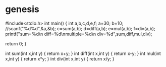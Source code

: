 # genesis
#include<stdio.h>
int main()
{
int a,b,c,d,e,f;
a=30;
b=10;
//scanf("%d%d",&a,&b);
c=sum(a,b);
d=diff(a,b);
e=mul(a,b);
f=div(a,b);
printf("sum=%d\n diff=%d\nmultiple=%d\n div=%d",sum,diff,mul,div);

return 0;
}

int sum(int x,int y)
{ return x+y;
}
int diff(int x,int y)
{ 
  return x-y;
}
int mul(int x,int y)
{ 
  return x*y;
}
int div(int x,int y)
{ 
  return x/y;
}
